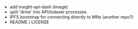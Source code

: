 * add insight-api-dash (image)
* split 'drive' into API/indexer processes
* IPFS bootstrap for connecting directly to MNs (another repo?)
* README / LICENSE
